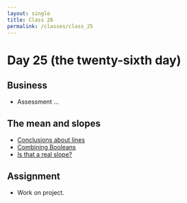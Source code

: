 ```yaml
---
layout: single
title: Class 26
permalink: /classes/class_25
---
```


# Day 25 (the twenty-sixth day)

## Business

* Assessment ...

## The mean and slopes

* [Conclusions about lines](../chapters/08/inference_on_slopes)
* [Combining Booleans](../chapters/08/combining_boolean_arrays)
* [Is that a real slope?](../exercises/is_real_slope.zip)

## Assignment

* Work on project.
